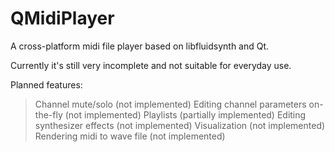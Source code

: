 # QMidiPlayer
A cross-platform midi file player based on libfluidsynth and Qt.

Currently it's still very incomplete and not suitable for everyday use.

Planned features:
> Channel mute/solo (not implemented)
> Editing channel parameters on-the-fly (not implemented)
> Playlists (partially implemented)
> Editing synthesizer effects (not implemented)
> Visualization (not implemented)
> Rendering midi to wave file (not implemented)
